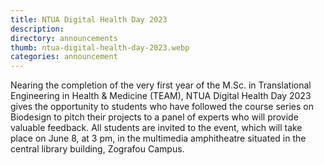 ```yaml
---
title: NTUA Digital Health Day 2023
description:
directory: announcements
thumb: ntua-digital-health-day-2023.webp
categories: announcement
---
```

Nearing the completion of the very first year of the M.Sc. in Translational Engineering in Health & Medicine (TEAM), NTUA Digital Health Day 2023 gives the opportunity to students who have followed the course series on Biodesign to pitch their projects to a panel of experts who will provide valuable feedback.
All students are invited to the event, which will take place on June 8, at 3 pm, in the multimedia amphitheatre situated in the central library building, Zografou Campus.
